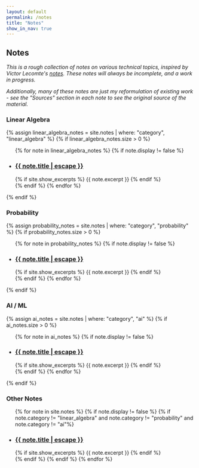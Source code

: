 ```yaml
---
layout: default
permalink: /notes
title: "Notes"
show_in_nav: true
---
```


## Notes
*This is a rough collection of notes on various technical topics, inspired by Victor Lecomte's [notes](https://victorlecomte.com/notes/).*
*These notes will always be incomplete, and a work in progress.*

*Additionally, many of these notes are just my reformulation of existing work - see the "Sources" section in each note to see the original source of the material.*

### Linear Algebra
{% assign linear_algebra_notes = site.notes | where: "category", "linear_algebra" %}
{% if linear_algebra_notes.size > 0 %}
  <ul class="note-list">
    {% for note in linear_algebra_notes %}
      {% if note.display != false %}
        <li>
          <h3>
            <a class="note-link" href="{{ note.url | relative_url }}">
              {{ note.title | escape }}
            </a>
          </h3>
          {% if site.show_excerpts %}
            {{ note.excerpt }}
          {% endif %}
        </li>
      {% endif %}
    {% endfor %}
  </ul>
{% endif %}

### Probability
{% assign probability_notes = site.notes | where: "category", "probability" %}
{% if probability_notes.size > 0 %}
  <ul class="note-list">
    {% for note in probability_notes %}
      {% if note.display != false %}
        <li>
          <h3>
            <a class="note-link" href="{{ note.url | relative_url }}">
              {{ note.title | escape }}
            </a>
          </h3>
          {% if site.show_excerpts %}
            {{ note.excerpt }}
          {% endif %}
        </li>
      {% endif %}
    {% endfor %}
  </ul>
{% endif %}

### AI / ML
{% assign ai_notes = site.notes | where: "category", "ai" %}
{% if ai_notes.size > 0 %}
  <ul class="note-list">
    {% for note in ai_notes %}
      {% if note.display != false %}
        <li>
          <h3>
            <a class="note-link" href="{{ note.url | relative_url }}">
              {{ note.title | escape }}
            </a>
          </h3>
          {% if site.show_excerpts %}
            {{ note.excerpt }}
          {% endif %}
        </li>
      {% endif %}
    {% endfor %}
  </ul>
{% endif %}

### Other Notes
<ul class="note-list">
  {% for note in site.notes %}
    {% if note.display != false %}
      {% if note.category != "linear_algebra" and note.category != "probability" and note.category != "ai"%}
        <li>
          <h3>
            <a class="note-link" href="{{ note.url | relative_url }}">
              {{ note.title | escape }}
            </a>
          </h3>
          {% if site.show_excerpts %}
            {{ note.excerpt }}
          {% endif %}
        </li>
      {% endif %}
    {% endif %}
  {% endfor %}
</ul>